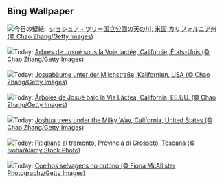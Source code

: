 ## Bing Wallpaper
![](https://www.bing.com/th?id=OHR.JoshuaStars_JA-JP1506519282_UHD.jpg&w=1000)今日の壁紙: &nbsp;[ジョシュア・ツリー国立公園の天の川, 米国 カリフォルニア州 (© Chao Zhang/Getty Images)](https://www.bing.com/th?id=OHR.JoshuaStars_JA-JP1506519282_UHD.jpg)
<br><br/>
![](https://www.bing.com/th?id=OHR.JoshuaStars_FR-FR1134604793_UHD.jpg&w=1000)Today: [Arbres de Josué sous la Voie lactée, Californie, États-Unis (© Chao Zhang/Getty Images)](https://www.bing.com/th?id=OHR.JoshuaStars_FR-FR1134604793_UHD.jpg)
<br><br/>
![](https://www.bing.com/th?id=OHR.JoshuaStars_DE-DE4771713346_UHD.jpg&w=1000)Today: [Josuabäume unter der Milchstraße, Kalifornien, USA (© Chao Zhang/Getty Images)](https://www.bing.com/th?id=OHR.JoshuaStars_DE-DE4771713346_UHD.jpg)
<br><br/>
![](https://www.bing.com/th?id=OHR.JoshuaStars_ES-ES3139415437_UHD.jpg&w=1000)Today: [Árboles de Josué bajo la Vía Láctea, California, EE.UU. (© Chao Zhang/Getty Images)](https://www.bing.com/th?id=OHR.JoshuaStars_ES-ES3139415437_UHD.jpg)
<br><br/>
![](https://www.bing.com/th?id=OHR.JoshuaStars_EN-GB6081437558_UHD.jpg&w=1000)Today: [Joshua trees under the Milky Way, California, United States (© Chao Zhang/Getty Images)](https://www.bing.com/th?id=OHR.JoshuaStars_EN-GB6081437558_UHD.jpg)
<br><br/>
![](https://www.bing.com/th?id=OHR.PitiglianoPasquetta_IT-IT4003845136_UHD.jpg&w=1000)Today: [Pitigliano al tramonto, Provincia di Grosseto, Toscana (© Ivoha/Alamy Stock Photo)](https://www.bing.com/th?id=OHR.PitiglianoPasquetta_IT-IT4003845136_UHD.jpg)
<br><br/>
![](https://www.bing.com/th?id=OHR.BunnyLove_PT-BR9190228390_UHD.jpg&w=1000)Today: [Coelhos selvagens no outono (© Fiona McAllister Photography/Getty Images)](https://www.bing.com/th?id=OHR.BunnyLove_PT-BR9190228390_UHD.jpg)
<br><br/>
